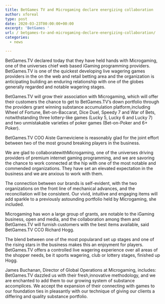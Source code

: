 ```yaml
---
title: BetGames TV and Microgaming declare energizing collaboration
author: xforeal 
type: post
date: 2020-03-23T00:00:00+00:00
excerpt: 'BetGames '
url: / betgames-tv-and-microgaming-declare-energizing-collaboration/
categories:
  - news

---
```

BetGames.TV declared today that they have held hands with Microgaming, one of the universes chief web based iGaming programming providers. BetGames.TV is one of the quickest developing live wagering games providers in the on the web and retail betting area and the organization is anticipating building an enduring relationship with one of the globes generally regarded and notable wagering stages. 

BetGames.TV will grow their association with Microgaming, which will offer their customers the chance to get to BetGames.TV&#8217;s down portfolio through the providers grant winning substance accumulation platform,including Wheel of Fortune, Bet-on-Baccarat, Dice Duel, Speedy 7 and War of Bets, notwithstanding three lottery-like games (Lucky 5, Lucky 6 and Lucky 7) and two unmistakable varieties of poker games (Bet-on-Poker and 6+ Poker). 

BetGames.TV COO Aiste Garneviciene is reasonably glad for the joint effort between two of the most ground breaking players in the business. 

We are glad to collaboratewithMicrogaming, one of the universes driving providers of premium internet gaming programming, and we are savoring the chance to work connected at the hip with one of the most notable and commended organizations. They have set an elevated expectation in the business and we are anxious to work with them. 

The connection between our brands is self-evident, with the two organizations on the front line of mechanical advances, and the reconciliation will be consistent. Our vivid, intuitive and engaging items will add sparkle to a previously astounding portfolio held by Microgaming, she included. 

Microgaming has won a large group of grants, are notable to the iGaming business, open and media, and the collaboration among them and BetGames.TV will furnish customers with the best items available, said BetGames.TV CCO Richard Hogg. 

The blend between one of the most popularand set up stages and one of the rising stars in the business makes this an enjoyment for players. BetGames.TV offers a controlled live wagering experience over all areas of the shopper needs, be it sports wagering, club or lottery stages, finished up Hogg. 

James Buchanan, Director of Global Operations at Microgaming, includes: BetGames.TV dazzled us with their fresh,innovative methodology, and we are enchanted to add them to our growing system of substance accomplices. We accept the expansion of their connecting with games to our foundation ties in pleasantly with our technique of giving our clients a differing and quality substance portfolio.